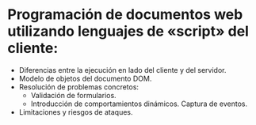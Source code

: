 # Programación de documentos web utilizando lenguajes de «script» del cliente:
- Diferencias entre la ejecución en lado del cliente y del servidor.
- Modelo de objetos del documento DOM.
- Resolución de problemas concretos:
  - Validación de formularios.
  - Introducción de comportamientos dinámicos. Captura de eventos.
- Limitaciones y riesgos de ataques. 
